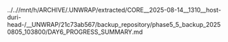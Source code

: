 ../..//mnt/h/ARCHIVE/.UNWRAP/extracted/CORE__2025-08-14__1310__host-duri-head-/__UNWRAP/21c73ab567/backup_repository/phase5_5_backup_20250805_103800/DAY6_PROGRESS_SUMMARY.md